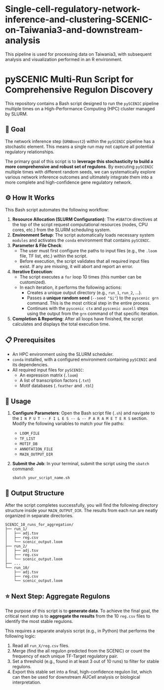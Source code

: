 # Single-cell-regulatory-network-inference-and-clustering-SCENIC-on-Taiwania3-and-downstream-analysis
This pipeline is used for processing data on Taiwania3, with subsequent analysis and visualization performed in an R environment.

# pySCENIC Multi-Run Script for Comprehensive Regulon Discovery

This repository contains a Bash script designed to run the `pySCENIC` pipeline multiple times on a High-Performance Computing (HPC) cluster managed by SLURM.

## 🎯 Goal

The network inference step (`GRNBoost2`) within the `pySCENIC` pipeline has a stochastic element. This means a single run may not capture all potential regulatory relationships.

The primary goal of this script is to **leverage this stochasticity to build a more comprehensive and robust set of regulons**. By executing `pySCENIC` multiple times with different random seeds, we can systematically explore various network inference outcomes and ultimately integrate them into a more complete and high-confidence gene regulatory network.

## ⚙️ How It Works

This Bash script automates the following workflow:

1.  **Resource Allocation (SLURM Configuration)**: The `#SBATCH` directives at the top of the script request computational resources (nodes, CPU cores, etc.) from the SLURM scheduling system.
2.  **Environment Setup**: The script automatically loads necessary system `modules` and activates the `conda` environment that contains `pySCENIC`.
3.  **Parameter & File Check**:
    * The user must first configure the paths to input files (e.g., the `.loom` file, TF list, etc.) within the script.
    * Before execution, the script validates that all required input files exist. If any are missing, it will abort and report an error.
4.  **Iterative Execution**:
    * The script executes a `for` loop 10 times (this number can be customized).
    * In each iteration, it performs the following actions:
        * Creates a unique output directory (e.g., `run_1`, `run_2`, ...).
        * Passes a **unique random seed** (`--seed "$i"`) to the `pyscenic grn` command. This is the most critical step in the entire process.
        * Continues with the `pyscenic ctx` and `pyscenic aucell` steps using the output from the `grn` command of that specific iteration.
5.  **Completion & Reporting**: After all loops have finished, the script calculates and displays the total execution time.

## 📋 Prerequisites

* An HPC environment using the SLURM scheduler.
* `conda` installed, with a configured environment containing `pySCENIC` and its dependencies.
* All required input files for `pySCENIC`:
    * An expression matrix (`.loom`)
    * A list of transcription factors (`.txt`)
    * Motif databases (`.feather` and `.tbl`)

## 🚀 Usage

1.  **Configure Parameters**:
    Open the Bash script file (`.sh`) and navigate to the `I N P U T -- F I L E S -- & -- P A R A M E T E R S` section. Modify the following variables to match your file paths:
    * `LOOM_FILE`
    * `TF_LIST`
    * `MOTIF_DB`
    * `ANNOTATION_FILE`
    * `MAIN_OUTPUT_DIR`

2.  **Submit the Job**:
    In your terminal, submit the script using the `sbatch` command:
    ```bash
    sbatch your_script_name.sh
    ```

## 📂 Output Structure

After the script completes successfully, you will find the following directory structure inside your `MAIN_OUTPUT_DIR`. The results from each run are neatly organized in separate directories.

```
SCENIC_10_runs_for_aggregation/
├── run_1/
│   ├── adj.tsv
│   ├── reg.csv
│   └── scenic_output.loom
├── run_2/
│   ├── adj.tsv
│   ├── reg.csv
│   └── scenic_output.loom
├── ...
└── run_10/
    ├── adj.tsv
    ├── reg.csv
    └── scenic_output.loom
```

## ⭐ Next Step: Aggregate Regulons

The purpose of this script is to **generate data**. To achieve the final goal, the critical next step is to **aggregate the results** from the 10 `reg.csv` files to identify the most stable regulons.

This requires a separate analysis script (e.g., in Python) that performs the following logic:
1.  Read all `run_X/reg.csv` files.
2.  Merge (find the all regulon predicted from the SCENIC) or count the frequency of each unique TF-Target regulatory pair.
3.  Set a threshold (e.g., found in at least 3 out of 10 runs) to filter for stable regulons.
4.  Export this stable set into a final, high-confidence regulon list, which can then be used for downstream AUCell analysis or biological interpretation.
